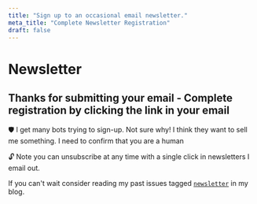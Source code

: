 ```yaml
---
title: "Sign up to an occasional email newsletter."
meta_title: "Complete Newsletter Registration"
draft: false
---
```

# Newsletter

## Thanks for submitting your email - Complete registration by clicking the link in your email

🛡️ I get many bots trying to sign-up. Not sure why! I think they want to sell me something. I need to confirm that you are a human

🔓 Note you can unsubscribe at any time with a single click in newsletters I email out.

If you can't wait consider reading my past issues tagged [`newsletter`](https://www.rnwolf.net/tags/#tag:newsletter) in my blog.
